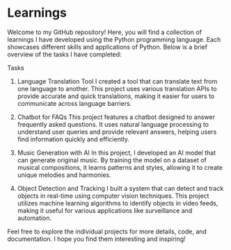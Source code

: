 # Learnings
Welcome to my GitHub repository! Here, you will find a collection of learnings I have developed using the Python programming language. Each showcases different skills and applications of Python. Below is a brief overview of the tasks I have completed:

Tasks
1. Language Translation Tool
I created a tool that can translate text from one language to another. This project uses various translation APIs to provide accurate and quick translations, making it easier for users to communicate across language barriers.

2. Chatbot for FAQs
This project features a chatbot designed to answer frequently asked questions. It uses natural language processing to understand user queries and provide relevant answers, helping users find information quickly and efficiently.

3. Music Generation with AI
In this project, I developed an AI model that can generate original music. By training the model on a dataset of musical compositions, it learns patterns and styles, allowing it to create unique melodies and harmonies.

4. Object Detection and Tracking
I built a system that can detect and track objects in real-time using computer vision techniques. This project utilizes machine learning algorithms to identify objects in video feeds, making it useful for various applications like surveillance and automation.

Feel free to explore the individual projects for more details, code, and documentation. I hope you find them interesting and inspiring!
